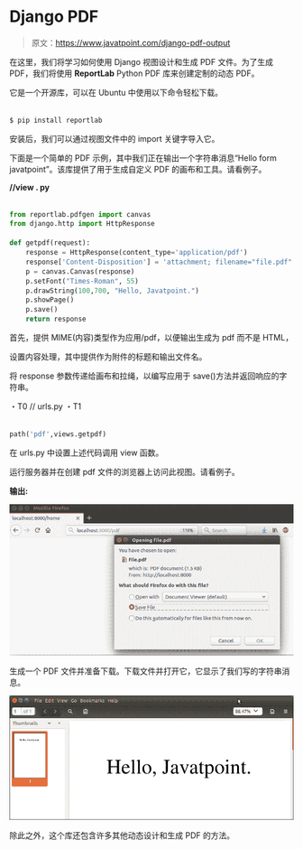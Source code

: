 # Django PDF

> 原文：<https://www.javatpoint.com/django-pdf-output>

在这里，我们将学习如何使用 Django 视图设计和生成 PDF 文件。为了生成 PDF，我们将使用 **ReportLab** Python PDF 库来创建定制的动态 PDF。

它是一个开源库，可以在 Ubuntu 中使用以下命令轻松下载。

```py

$ pip install reportlab

```

安装后，我们可以通过视图文件中的 import 关键字导入它。

下面是一个简单的 PDF 示例，其中我们正在输出一个字符串消息“Hello form javatpoint”。该库提供了用于生成自定义 PDF 的画布和工具。请看例子。

**//view . py**

```py

from reportlab.pdfgen import canvas
from django.http import HttpResponse

def getpdf(request):
    response = HttpResponse(content_type='application/pdf')
    response['Content-Disposition'] = 'attachment; filename="file.pdf"'
    p = canvas.Canvas(response)
    p.setFont("Times-Roman", 55)
    p.drawString(100,700, "Hello, Javatpoint.")
    p.showPage()
    p.save()
    return response

```

首先，提供 MIME(内容)类型作为应用/pdf，以便输出生成为 pdf 而不是 HTML，

设置内容处理，其中提供作为附件的标题和输出文件名。

将 response 参数传递给画布和拉绳，以编写应用于 save()方法并返回响应的字符串。

・T0️ // urls.py ・T1️

```py

path('pdf',views.getpdf)

```

在 urls.py 中设置上述代码调用 view 函数。

运行服务器并在创建 pdf 文件的浏览器上访问此视图。请看例子。

**输出:**

![django pdf](img/0cc4fcedca069d9ade4d01c68bbd04f2.png)

生成一个 PDF 文件并准备下载。下载文件并打开它，它显示了我们写的字符串消息。

![django pdf 1](img/37728018ffa5d35724dbab8dd3bce17f.png)

除此之外，这个库还包含许多其他动态设计和生成 PDF 的方法。